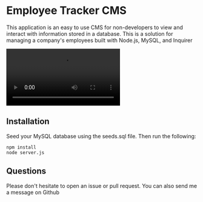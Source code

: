 # Employee Tracker CMS

This application is an easy to use CMS for non-developers to view and interact with information stored in a database. This is a solution for managing a company's employees built with Node.js, MySQL, and Inquirer

![Demo](/assets/employee-tracker-demo.mp4)

## Installation

Seed your MySQL database using the seeds.sql file. Then run the following:
```
npm install
node server.js
```

## Questions

Please don't hesitate to open an issue or pull request. You can also send me a message on Github